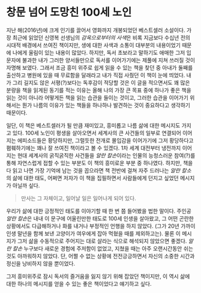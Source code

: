 # 창문 넘어 도망친 100세 노인

지난 해(2016년)에 크게 인기를 끌어서 영화까지 개봉되었던 베스트셀러 소설이다. 가장 최근에 읽었던 신영복 선생님의 *감옥으로부터의 사색*은 비록 지금보다 수십년 전의 시대적 배경에서 쓰여진 책이지만, 생에 대한 사색과 소통이 대부분의 내용이었기 때문에 나에게 울림이 있는 내용이 많았다. 하지만, 독서 초보라고 말하기도 애매한 그저 입문자에 불과한 내가 그러한 양서들만으로 독서를 이어가기에는 제풀에 지쳐 쓰러질 것이 자명해 보였다. 그래서 조금 흥미 위주로 쉽게 읽을 수 있는 책을 찾던 중 아내가 둘째를 출산하고 병원에 있을 때 무료함을 달래라고 내가 직접 사줬던 이 책이 눈에 띄었다. 내가 그리 길지도 않은 서평(?)보다는 독후감이 적당할 것은 이 글을 적으면서도 꽤 많은 분량을 책을 읽게된 동기를 적는 이유는 올해 나의 가장 큰 목표 중에 하나가 좋은 책을 읽는 것이 아니라 어떻게든 책을 읽는 습관을 들이는 것이고, 그러한 습관을 이어가기 위해서는 뭔가 나름의 이유가 있는 책들을 하나하나 발견하는 것이 중요하다고 생각하기 때문이다. 

일단, 이 책은 베스트셀러가 될 만큼 재미있고, 흥미롭고 나름 삶에 대한 메시지도 가지고 있다. 100세 노인이 평생을 살아오면서 세계사의 큰 사건들의 일부로 연결되어 이어지는 에피소드들은 황당하지만, 그럴듯한 전개로 몰입감을 이어가기에 그저 황당하다고 폄훼하기에는 꽤나 잘 쓰여진 책이라고 볼 수 있겠다. 1차 세계 대전부터 냉전까지 이어지는 현대 세계사의 굵직굵직한 사건들을 *알란 칼손*이라는 인물의 능청스러운 참여(?)를 통해 자연스럽게 접할 수 있는 부분도 이 책의 흥미로운 부분 중 하나였다. 하지만, 책을 다 읽고 나면 가장 기억에 남는 것을 꼽으라면 책 전반에 걸쳐 자주 드러나는 *알란 칼소*의 삶에 대한 태도, 어쩌면 저자가 이 책을 집필하면서 사람들에게 던지고 싶었던 메시지가 아닐까 싶다. 

> 만사는 그 자체이고, 일어날 일은 일어나게 되어 있다.

우리가 삶에 대한 긍정적인 태도를 이야기할 때 한 번 쯤 들어봤을 법한 말이다. 주인공 *알란 칼손*은 내내 이 문구에 어울린만한 태도로 100세 인생을 살아왔고, 그 어떤 곤란한 상황에서도 다급해하거나 화를 내거나 부정적인 언행을 하지 않았다. (그가 20년 가까이 인생 말년을 함께 보낸 고양이가 여우에게 잡아 먹혔을 때를 제외하고는). 물론 이 메시지가 그저 삶을 수동적으로 주어지는 대로 살라는 식으로 해석되지 않았으면 좋겠다. *알란 칼손* 누구보다 새로운 경험에 주저함이 없었고, 지쳤을 때는 아주 오랜시간동안 쉬는 것도 아까워하지 않았다. 단, 어쩔 수 없는 상황에 전전긍긍하면서 자신의 소중한 시간과 정신을 낭비하지 않을 뿐이었다. 


그저 흥미위주로 잠시 독서의 즐거움을 잃지 않기 위해 잡았던 책이지만, 이 역시 삶에 대한 하나의 메시지를 얻을 수 있는 좋은 책이었다고 얘기하고 싶다. 